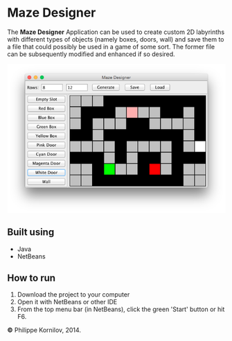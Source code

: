 # Maze Designer

The **Maze Designer** Application can be used to create custom 2D labyrinths with different types of objects (namely boxes, doors, wall) and save them to a file that could possibly be used in a game of some sort. The former file can be subsequently modified and enhanced if so desired.

![Preview](images/maze-designer-preview.png?raw=true)

Built using
-----------
* Java
* NetBeans

How to run
------------
 1. Download the project to your computer
 2. Open it with NetBeans or other IDE
 3. From the top menu bar (in NetBeans), click the green 'Start' button or hit F6.

**&copy;** Philippe Kornilov, 2014.
